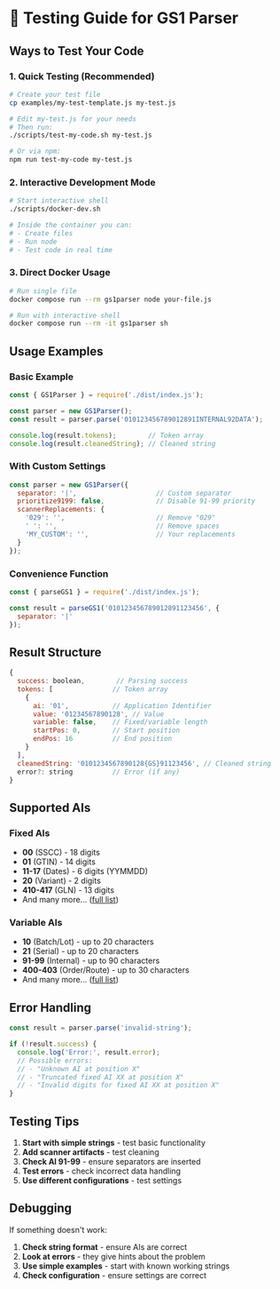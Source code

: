 # 🧪 Testing Guide for GS1 Parser

## Ways to Test Your Code

### 1. Quick Testing (Recommended)

```bash
# Create your test file
cp examples/my-test-template.js my-test.js

# Edit my-test.js for your needs
# Then run:
./scripts/test-my-code.sh my-test.js

# Or via npm:
npm run test-my-code my-test.js
```

### 2. Interactive Development Mode

```bash
# Start interactive shell
./scripts/docker-dev.sh

# Inside the container you can:
# - Create files
# - Run node
# - Test code in real time
```

### 3. Direct Docker Usage

```bash
# Run single file
docker compose run --rm gs1parser node your-file.js

# Run with interactive shell
docker compose run --rm -it gs1parser sh
```

## Usage Examples

### Basic Example

```javascript
const { GS1Parser } = require('./dist/index.js');

const parser = new GS1Parser();
const result = parser.parse('010123456789012891INTERNAL92DATA');

console.log(result.tokens);        // Token array
console.log(result.cleanedString); // Cleaned string
```

### With Custom Settings

```javascript
const parser = new GS1Parser({
  separator: '|',                    // Custom separator
  prioritize9199: false,             // Disable 91-99 priority
  scannerReplacements: {
    '029': '',                       // Remove "029"
    ' ': '',                         // Remove spaces
    'MY_CUSTOM': '',                 // Your replacements
  }
});
```

### Convenience Function

```javascript
const { parseGS1 } = require('./dist/index.js');

const result = parseGS1('010123456789012891123456', {
  separator: '|'
});
```

## Result Structure

```javascript
{
  success: boolean,        // Parsing success
  tokens: [               // Token array
    {
      ai: '01',           // Application Identifier
      value: '01234567890128', // Value
      variable: false,    // Fixed/variable length
      startPos: 0,        // Start position
      endPos: 16          // End position
    }
  ],
  cleanedString: '0101234567890128{GS}91123456', // Cleaned string
  error?: string          // Error (if any)
}
```

## Supported AIs

### Fixed AIs
- **00** (SSCC) - 18 digits
- **01** (GTIN) - 14 digits
- **11-17** (Dates) - 6 digits (YYMMDD)
- **20** (Variant) - 2 digits
- **410-417** (GLN) - 13 digits
- And many more... ([full list](https://ref.gs1.org/standards/genspecs/))

### Variable AIs
- **10** (Batch/Lot) - up to 20 characters
- **21** (Serial) - up to 20 characters
- **91-99** (Internal) - up to 90 characters
- **400-403** (Order/Route) - up to 30 characters
- And many more... ([full list](https://ref.gs1.org/standards/genspecs/))

## Error Handling

```javascript
const result = parser.parse('invalid-string');

if (!result.success) {
  console.log('Error:', result.error);
  // Possible errors:
  // - "Unknown AI at position X"
  // - "Truncated fixed AI XX at position X"
  // - "Invalid digits for fixed AI XX at position X"
}
```

## Testing Tips

1. **Start with simple strings** - test basic functionality
2. **Add scanner artifacts** - test cleaning
3. **Check AI 91-99** - ensure separators are inserted
4. **Test errors** - check incorrect data handling
5. **Use different configurations** - test settings

## Debugging

If something doesn't work:

1. **Check string format** - ensure AIs are correct
2. **Look at errors** - they give hints about the problem
3. **Use simple examples** - start with known working strings
4. **Check configuration** - ensure settings are correct

